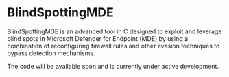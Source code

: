 # BlindSpottingMDE
BlindSpottingMDE is an advanced tool in C designed to exploit and leverage blind spots in Microsoft Defender for Endpoint (MDE) by using a combination of reconfiguring firewall rules and other evasion techniques to bypass detection mechanisms.

The code will be available soon and is currently under active development.
